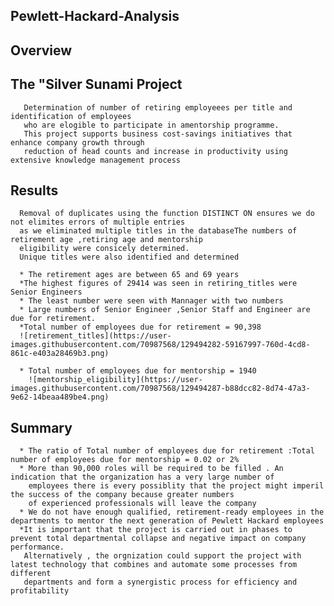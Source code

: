   ## Pewlett-Hackard-Analysis
  ## Overview
  ## The "Silver Sunami Project
       Determination of number of retiring employeees per title and identification of employees 
       who are elogible to participate in amentorship programme.
       This project supports business cost-savings initiatives that enhance company growth through 
       reduction of head counts and increase in productivity using extensive knowledge management process
   
  ## Results
      Removal of duplicates using the function DISTINCT ON ensures we do not elimites errors of multiple entries 
      as we eliminated multiple titles in the databaseThe numbers of retirement age ,retiring age and mentorship 
      eligibility were consicely determined.
      Unique titles were also identified and determined
      
      * The retirement ages are between 65 and 69 years
      *The highest figures of 29414 was seen in retiring_titles were Senior Engineers
      * The least number were seen with Mannager with two numbers
      * Large numbers of Senior Engineer ,Senior Staff and Engineer are due for retirement.
      *Total number of employees due for retirement = 90,398
      ![retirement_titles](https://user-images.githubusercontent.com/70987568/129494282-59167997-760d-4cd8-861c-e403a28469b3.png)
      
      * Total number of employees due for mentorship = 1940
        ![mentorship_eligibility](https://user-images.githubusercontent.com/70987568/129494287-b88dcc82-8d74-47a3-9e62-14beaa489be4.png)   
        
   ## Summary
    
      * The ratio of Total number of employees due for retirement :Total number of employees due for mentorship = 0.02 or 2%
      * More than 90,000 roles will be required to be filled . An indication that the organization has a very large number of
        employees there is every possiblity that the project might imperil the success of the company because greater numbers 
        of experienced professionals will leave the company
      * We do not have enough qualified, retirement-ready employees in the departments to mentor the next generation of Pewlett Hackard employees
      *It is important that the project is carried out in phases to prevent total departmental collapse and negative impact on company performance.
       Alternatively , the orgnization could support the project with latest technology that combines and automate some processes from different 
       departments and form a synergistic process for efficiency and profitability






























